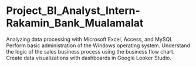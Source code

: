 # Project_BI_Analyst_Intern-Rakamin_Bank_Mualamalat
Analyzing data processing with Microsoft Excel, Access, and MySQL Perform basic administration of the Windows operating system. Understand the logic of the sales business process using the business flow chart. Create data visualizations with dashboards in Google Looker Studio.
